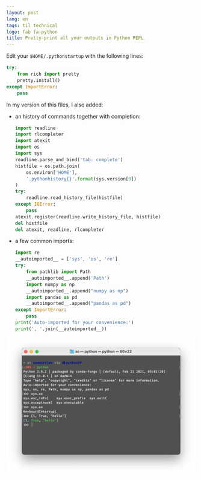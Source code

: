 ```yaml
---
layout: post
lang: en
tags: til technical
logo: fab fa-python
title: Pretty-print all your outputs in Python REPL
---
```


Edit your `$HOME/.pythonstartup` with the following lines:

```python
try:
    from rich import pretty
    pretty.install()
except ImportError:
    pass
```

In my version of this files, I also added:

- an history of commands together with completion:

  ```python
  import readline
  import rlcompleter
  import atexit
  import os
  import sys
  readline.parse_and_bind('tab: complete')
  histfile = os.path.join(
      os.environ['HOME'],
      '.pythonhistory{}'.format(sys.version[0])
  )
  try:
      readline.read_history_file(histfile)
  except IOError:
      pass
  atexit.register(readline.write_history_file, histfile)
  del histfile
  del atexit, readline, rlcompleter
  ```

- a few common imports:

  ```python
  import re
  __autoimported__ = ['sys', 'os', 're']
  try:
      from pathlib import Path
      __autoimported__.append('Path')
      import numpy as np
      __autoimported__.append("numpy as np")
      import pandas as pd
      __autoimported__.append("pandas as pd")
  except ImportError:
      pass
  print('Auto-imported for your convenience:')
  print(', '.join(__autoimported__))
  ```

<img alt="python screenshot" src="/images/python.png" class="screenshot"/>
